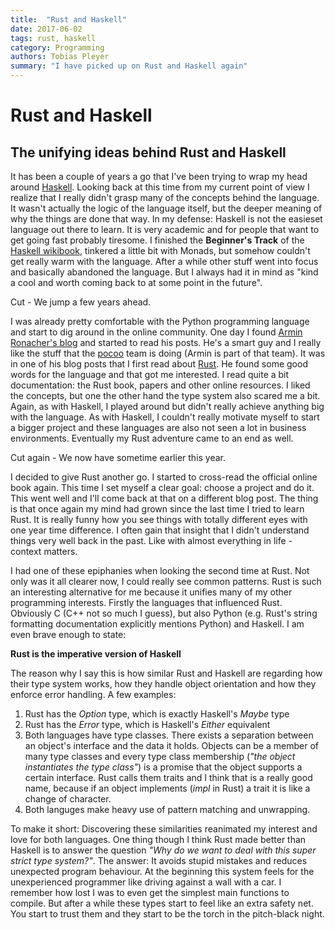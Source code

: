 ```yaml
---
title:  "Rust and Haskell"
date: 2017-06-02
tags: rust, haskell
category: Programming
authors: Tobias Pleyer
summary: "I have picked up on Rust and Haskell again"
---
```


Rust and Haskell
================

The unifying ideas behind Rust and Haskell
------------------------------------------

It has been a couple of years a go that I've been trying to wrap my head
around [Haskell](https://www.haskell.org/). Looking back at this time
from my current point of view I realize that I really didn't grasp many
of the concepts behind the language. It wasn't actually the logic of the
language itself, but the deeper meaning of why the things are done that
way. In my defense: Haskell is not the easieset language out there to
learn. It is very academic and for people that want to get going fast
probably tiresome. I finished the **Beginner's Track** of the [Haskell
wikibook](https://en.wikibooks.org/wiki/Haskell), tinkered a little bit
with Monads, but somehow couldn't get really warm with the language.
After a while other stuff went into focus and basically abandoned the
language. But I always had it in mind as "kind a cool and worth coming
back to at some point in the future".

Cut - We jump a few years ahead.

I was already pretty comfortable with the Python programming language
and start to dig around in the online community. One day I found [Armin
Ronacher\'s blog](http://lucumr.pocoo.org) and started to read his
posts. He's a smart guy and I really like the stuff that the
[pocoo](http://www.pocoo.org/) team is doing (Armin is part of that
team). It was in one of his blog posts that I first read about
[Rust](https://www.rust-lang.org). He found some good words for the
language and that got me interested. I read quite a bit documentation:
the Rust book, papers and other online resources. I liked the concepts,
but one the other hand the type system also scared me a bit. Again, as
with Haskell, I played around but didn't really achieve anything big
with the language. As with Haskell, I couldn't really motivate myself to
start a bigger project and these languages are also not seen a lot in
business environments. Eventually my Rust adventure came to an end as
well.

Cut again - We now have sometime earlier this year.

I decided to give Rust another go. I started to cross-read the official
online book again. This time I set myself a clear goal: choose a project
and do it. This went well and I'll come back at that on a different blog
post. The thing is that once again my mind had grown since the last time
I tried to learn Rust. It is really funny how you see things with
totally different eyes with one year time difference. I often gain that
insight that I didn't understand things very well back in the past. Like
with almost everything in life - context matters.

I had one of these epiphanies when looking the second time at Rust. Not
only was it all clearer now, I could really see common patterns. Rust is
such an interesting alternative for me because it unifies many of my
other programming interests. Firstly the languages that influenced Rust.
Obviously C (C++ not so much I guess), but also Python (e.g. Rust's
string formatting documentation explicitly mentions Python) and Haskell.
I am even brave enough to state:

**Rust is the imperative version of Haskell**

The reason why I say this is how similar Rust and Haskell are regarding
how their type system works, how they handle object orientation and how
they enforce error handling. A few examples:

1.  Rust has the *Option* type, which is exactly Haskell's *Maybe* type
2.  Rust has the *Error* type, which is Haskell's *Either* equivalent
3.  Both languages have type classes. There exists a separation between
    an object's interface and the data it holds. Objects can be a member
    of many type classes and every type class membership (*"the object
    instantiates the type class"*) is a promise that the object supports
    a certain interface. Rust calls them traits and I think that is a
    really good name, because if an object implements (*impl* in Rust) a
    trait it is like a change of character.
4.  Both languges make heavy use of pattern matching and unwrapping.

To make it short: Discovering these similarities reanimated my interest
and love for both languages. One thing though I think Rust made better
than Haskell is to answer the question *"Why do we want to deal with
this super strict type system?"*. The answer: It avoids stupid mistakes
and reduces unexpected program behaviour. At the beginning this system
feels for the unexperienced programmer like driving against a wall with
a car. I remember how lost I was to even get the simplest main functions
to compile. But after a while these types start to feel like an extra
safety net. You start to trust them and they start to be the torch in
the pitch-black night.